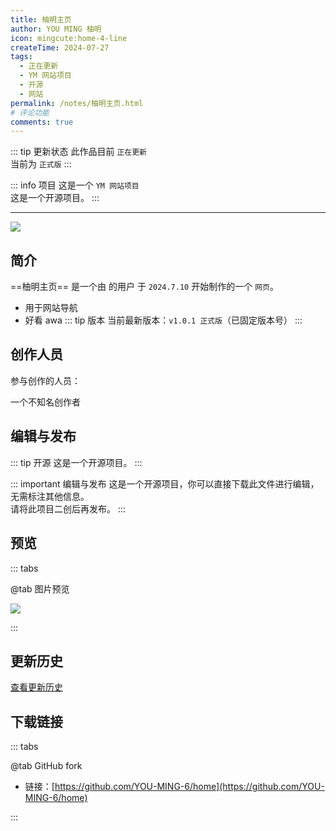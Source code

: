 ```yaml
---
title: 柚明主页
author: YOU MING 柚明
icon: mingcute:home-4-line
createTime: 2024-07-27
tags:
  - 正在更新
  - YM 网站项目
  - 开源
  - 网站
permalink: /notes/柚明主页.html
# 评论功能
comments: true
---
```


::: tip 更新状态
此作品目前 `正在更新`\
当前为 `正式版`
:::

::: info 项目
这是一个 `YM 网站项目`\
这是一个开源项目。
:::

---

![](https://image.youming.us.kg/home-yl.png)

## <Icon name="mingcute:document-line" color="currentColor" /> 简介

==柚明主页== 是一个由 <Badge text="Youming 工作室" type="tip" /> 的用户 <Badge text="YOU MING 柚明" type="info" /> 于 `2024.7.10` 开始制作的一个 `网页`。

- 用于网站导航
- 好看 awa
::: tip 版本
当前最新版本：`v1.0.1 正式版`（已固定版本号）
:::

## <Icon name="mingcute:contacts-3-line" color="currentColor" /> 创作人员

参与创作的人员：<Badge text="YOU MING 柚明" type="info" />

<LinkCard title="YOU MING 柚明" icon="https://image.youming.us.kg/ym-ys.png" href="/notes/更多/工作室.html#you-ming-柚明">
    一个不知名创作者
</LinkCard>

## <Icon name="mingcute:pencil-3-line" color="currentColor" /> 编辑与发布

::: tip 开源
这是一个开源项目。
:::

::: important 编辑与发布
这是一个开源项目，你可以直接下载此文件进行编辑，无需标注其他信息。\
请将此项目二创后再发布。
:::

## <Icon name="mingcute:eye-2-line" color="currentColor" /> 预览
::: tabs

@tab <Icon name="mingcute:pic-line" color="currentColor" /> 图片预览

![](https://image.youming.us.kg/home-yl.png)

:::

## <Icon name="mingcute:history-anticlockwise-line" color="currentColor" /> 更新历史

[查看更新历史](/notes/更新历史/柚明主页.html)

## <Icon name="mingcute:arrow-to-down-line" color="currentColor" /> 下载链接
::: tabs

@tab <Icon name="mingcute:fork-spoon-line" color="currentColor" /> GitHub fork

- 链接：[https://github.com/YOU-MING-6/home](https://github.com/YOU-MING-6/home)

:::